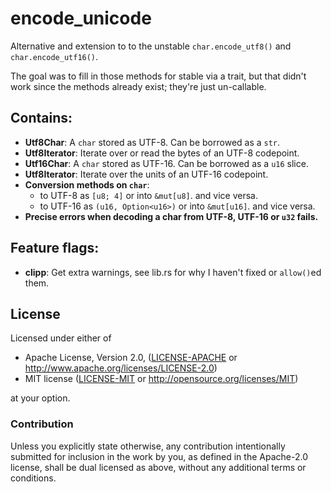 # encode_unicode
Alternative and extension to to the unstable `char.encode_utf8()` and `char.encode_utf16()`.

The goal was to fill in those methods for stable via a trait,
but that didn't work since the methods already exist; they're just un-callable.

## Contains:
* **Utf8Char**: A `char` stored as UTF-8. Can be borrowed as a `str`.
* **Utf8Iterator**: Iterate over or read the bytes of an UTF-8 codepoint.
* **Utf16Char**: A `char` stored as UTF-16. Can be borrowed as a `u16` slice.
* **Utf8Iterator**: Iterate over the units of an UTF-16 codepoint.
* **Conversion methods on `char`**:
  * to UTF-8 as `[u8; 4]` or into `&mut[u8]`. and vice versa.
  * to UTF-16 as `(u16, Option<u16>)` or into `&mut[u16]`. and vice versa.
* **Precise errors when decoding a char from UTF-8, UTF-16 or `u32` fails.**

## Feature flags:
* **clipp**: Get extra warnings, see lib.rs for why I haven't fixed or `allow()`ed them.


## License

Licensed under either of

 * Apache License, Version 2.0, ([LICENSE-APACHE](LICENSE-APACHE) or http://www.apache.org/licenses/LICENSE-2.0)
 * MIT license ([LICENSE-MIT](LICENSE-MIT) or http://opensource.org/licenses/MIT)

at your option.

### Contribution

Unless you explicitly state otherwise, any contribution intentionally
submitted for inclusion in the work by you, as defined in the Apache-2.0
license, shall be dual licensed as above, without any additional terms or
conditions.
